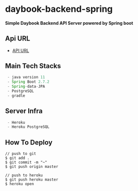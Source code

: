 # daybook-backend-spring
#### Simple Daybook Backend API Server powered by Spring boot



## Api URL
+ [API URL](https://git.heroku.com/radiant-inlet-33352.git)


## Main Tech Stacks
```java
 - java version 11
 - Spring Boot 2.7.2
 - Spring-data-JPA
 - PostgreSQL
 - gradle
```
 
 ## Server Infra
```java
 - Heroku
 - Heroku PostgreSQL
```
 
 ## How To Deploy
 ```linux
 // push to git
 $ git add .
 $ git commit -m "~"
 $ git push origin master
 
 // push to heroku
 $ git push heroku master
 $ heroku open
 ```
 
